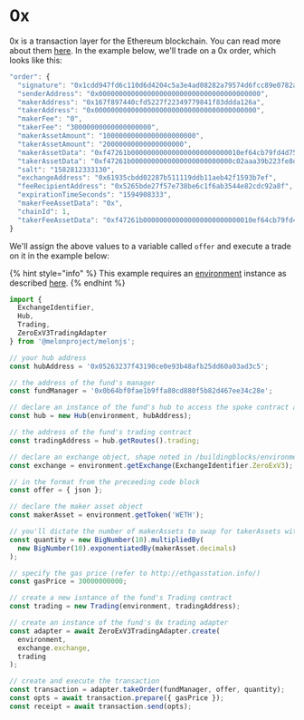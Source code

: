 # 0x

0x is a transaction layer for the Ethereum blockchain. You can read more about them [here](https://0x.org/why). In the example below, we'll trade on a 0x order, which looks like this:

```javascript
"order": {
  "signature": "0x1cdd947fd6c110d6d4204c5a3e4ad08282a79574d6fcc89e0782a2bf003a92042833fc2efd2435c89bc1ad3074ed9b1df1cc37ba8399305c84002040deca4226e002",
  "senderAddress": "0x0000000000000000000000000000000000000000",
  "makerAddress": "0x167f897440cfd5227f22349779841f83ddda126a",
  "takerAddress": "0x0000000000000000000000000000000000000000",
  "makerFee": "0",
  "takerFee": "30000000000000000000",
  "makerAssetAmount": "10000000000000000000000",
  "takerAssetAmount": "20000000000000000000",
  "makerAssetData": "0xf47261b000000000000000000000000010ef64cb79fd4d75d4aa7e8502d95c42124e434b",
  "takerAssetData": "0xf47261b0000000000000000000000000c02aaa39b223fe8d0a0e5c4f27ead9083c756cc2",
  "salt": "1582812333130",
  "exchangeAddress": "0x61935cbdd02287b511119ddb11aeb42f1593b7ef",
  "feeRecipientAddress": "0x5265bde27f57e738be6c1f6ab3544e82cdc92a8f",
  "expirationTimeSeconds": "1594908333",
  "makerFeeAssetData": "0x",
  "chainId": 1,
  "takerFeeAssetData": "0xf47261b000000000000000000000000010ef64cb79fd4d75d4aa7e8502d95c42124e434b"
}
```

We'll assign the above values to a variable called `offer` and execute a trade on it in the example below:

{% hint style="info" %}
This example requires an [environment](../../building-blocks/environment/) instance as described [here](../../building-blocks/environment/).
{% endhint %}

```javascript
import { 
  ExchangeIdentifier,
  Hub,
  Trading, 
  ZeroExV3TradingAdapter 
} from '@melonproject/melonjs';

// your hub address
const hubAddress = '0x05263237f43190ce0e93b48afb25dd60a03ad3c5';

// the address of the fund's manager 
const fundManager = '0x0b64bf0fae1b9ffa80cd880f5b82d467ee34c28e'; 

// declare an instance of the fund's hub to access the spoke contract addresses
const hub = new Hub(environment, hubAddress);

// the address of the fund's trading contract
const tradingAddress = hub.getRoutes().trading; 

// declare an exchange object, shape noted in /buildingblocks/environment
const exchange = environment.getExchange(ExchangeIdentifier.ZeroExV3);

// in the format from the preceeding code block
const offer = { json };

// declare the maker asset object
const makerAsset = environment.getToken('WETH');

// you'll dictate the number of makerAssets to swap for takerAssets with the appropriate number of decimals
const quantity = new BigNumber(10).multipliedBy(
  new BigNumber(10).exponentiatedBy(makerAsset.decimals)
); 

// specify the gas price (refer to http://ethgasstation.info/)
const gasPrice = 30000000000; 

// create a new isntance of the fund's Trading contract
const trading = new Trading(environment, tradingAddress);

// create an instance of the fund's 0x trading adapter
const adapter = await ZeroExV3TradingAdapter.create(
  environment, 
  exchange.exchange, 
  trading
);

// create and execute the transaction
const transaction = adapter.takeOrder(fundManager, offer, quantity);
const opts = await transaction.prepare({ gasPrice });
const receipt = await transaction.send(opts);

```



